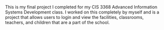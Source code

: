 This is my final project I completed for my CIS 3368 Advanced Information Systems Development class. I worked on this completely by myself and is a project that allows users to login and view the facilities, classrooms, teachers, and children that are a part of the school.
